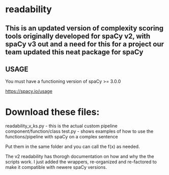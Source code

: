 # readability

## This is an updated version of complexity scoring tools originally developed for spaCy v2, with spaCy v3 out and a need for this for a project our team updated this neat package for spaCy 

## USAGE

You must have a functioning version of spaCy >= 3.0.0

https://spacy.io/usage

# Download these files:
readability_v_ks.py - this is the actual custom pipeline component/function/class
test.py - shows examples of how to use the functions/pipeline with spaCy on a complex sentence

Put them in the same folder and you can call the f(x) as needed.

The v2 readability has thorogh documentation on how and why the the scripts work. I just added the wrappers, re-organized and re-factored to make it compatible with newere spaCy versions.
